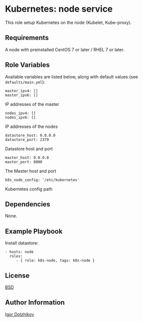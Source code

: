 Kubernetes: node service
========================

This role setup Kubernetes on the node (Kubelet, Kube-proxy).

Requirements
------------

A node with preinstalled CentOS 7 or later / RHEL 7 or later.

Role Variables
--------------

Available variables are listed below, along with default values (see `defaults/main.yml`):

	master_ipv4: []
	master_ipv6: []

IP addresses of the master

	nodes_ipv4: []
	nodes_ipv6: []

IP addresses of the nodes

	datastore_host: 0.0.0.0
	datastore_port: 2379

Datastore host and port

	master_host: 0.0.0.0
	master_port: 8080

The Master host and port

	k8s_node_config: '/etc/kubernetes'

Kubernetes config path


Dependencies
------------

None.

Example Playbook
----------------

Install datastore:

    - hosts: node
      roles:
         - { role: k8s-node, tags: k8s-node }

License
-------

[BSD](https://github.com/takama/k8sdemo/blob/master/LICENSE)

Author Information
------------------

[Igor Dolzhikov](https://github.com/takama)

